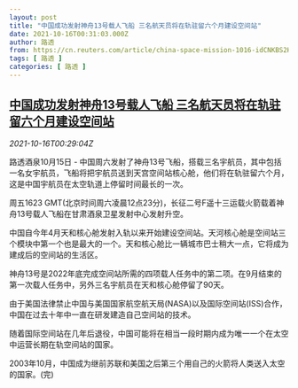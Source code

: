 ```yaml
---
layout: post
title: "中国成功发射神舟13号载人飞船 三名航天员将在轨驻留六个月建设空间站"
date: 2021-10-16T00:31:03.000Z
author: 路透
from: https://cn.reuters.com/article/china-space-mission-1016-idCNKBS2H600G
tags: [ 路透 ]
categories: [ 路透 ]
---
```

<!--1634344263000-->
[中国成功发射神舟13号载人飞船 三名航天员将在轨驻留六个月建设空间站](https://cn.reuters.com/article/china-space-mission-1016-idCNKBS2H600G)
------

<div>
<div><i>2021-10-16T00:29:04Z</i></div><p>路透酒泉10月15日 - 中国周六发射了神舟13号飞船，搭载三名宇航员，其中包括一名女宇航员，飞船将把宇航员送到天宫空间站核心舱，他们将在轨驻留六个月，这是中国宇航员在太空轨道上停留时间最长的一次。</p><p>周五1623 GMT(北京时间周六凌晨12点23分)，长征二号F遥十三运载火箭载着神舟13号载人飞船在甘肃酒泉卫星发射中心发射升空。</p><p>中国自今年4月天和核心舱发射入轨以来开始建设空间站。天河核心舱是空间站三个模块中第一个也是最大的一个。天和核心舱比一辆城市巴士稍大一点，它将成为建成后的空间站的生活区。</p><p>神舟13号是2022年底完成空间站所需的四项载人任务中的第二项。在9月结束的第一次载人任务中，另外三名宇航员在天和核心舱停留了90天。</p><p>由于美国法律禁止中国与美国国家航空航天局(NASA)以及国际空间站(ISS)合作，中国在过去十年中一直在研发建造自己空间站的技术。</p><p>随着国际空间站在几年后退役，中国可能将在相当一段时期内成为唯一一个在太空中运营长期在轨空间站的国家。</p><p>2003年10月，中国成为继前苏联和美国之后第三个用自己的火箭将人类送入太空的国家。(完)</p>
</div>

